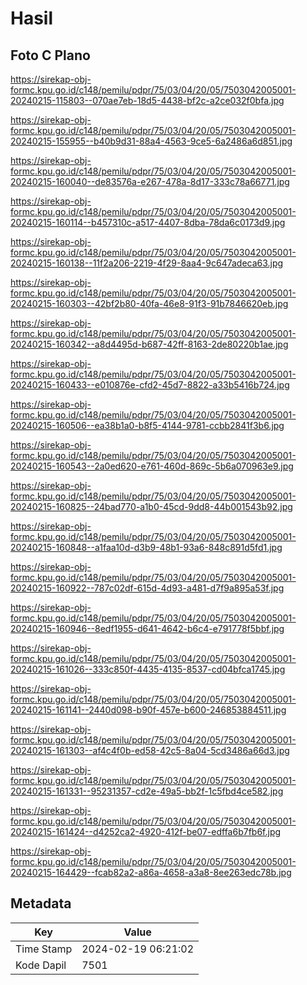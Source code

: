 # Hasil

## Foto C Plano

https://sirekap-obj-formc.kpu.go.id/c148/pemilu/pdpr/75/03/04/20/05/7503042005001-20240215-115803--070ae7eb-18d5-4438-bf2c-a2ce032f0bfa.jpg

https://sirekap-obj-formc.kpu.go.id/c148/pemilu/pdpr/75/03/04/20/05/7503042005001-20240215-155955--b40b9d31-88a4-4563-9ce5-6a2486a6d851.jpg

https://sirekap-obj-formc.kpu.go.id/c148/pemilu/pdpr/75/03/04/20/05/7503042005001-20240215-160040--de83576a-e267-478a-8d17-333c78a66771.jpg

https://sirekap-obj-formc.kpu.go.id/c148/pemilu/pdpr/75/03/04/20/05/7503042005001-20240215-160114--b457310c-a517-4407-8dba-78da6c0173d9.jpg

https://sirekap-obj-formc.kpu.go.id/c148/pemilu/pdpr/75/03/04/20/05/7503042005001-20240215-160138--11f2a206-2219-4f29-8aa4-9c647adeca63.jpg

https://sirekap-obj-formc.kpu.go.id/c148/pemilu/pdpr/75/03/04/20/05/7503042005001-20240215-160303--42bf2b80-40fa-46e8-91f3-91b7846620eb.jpg

https://sirekap-obj-formc.kpu.go.id/c148/pemilu/pdpr/75/03/04/20/05/7503042005001-20240215-160342--a8d4495d-b687-42ff-8163-2de80220b1ae.jpg

https://sirekap-obj-formc.kpu.go.id/c148/pemilu/pdpr/75/03/04/20/05/7503042005001-20240215-160433--e010876e-cfd2-45d7-8822-a33b5416b724.jpg

https://sirekap-obj-formc.kpu.go.id/c148/pemilu/pdpr/75/03/04/20/05/7503042005001-20240215-160506--ea38b1a0-b8f5-4144-9781-ccbb2841f3b6.jpg

https://sirekap-obj-formc.kpu.go.id/c148/pemilu/pdpr/75/03/04/20/05/7503042005001-20240215-160543--2a0ed620-e761-460d-869c-5b6a070963e9.jpg

https://sirekap-obj-formc.kpu.go.id/c148/pemilu/pdpr/75/03/04/20/05/7503042005001-20240215-160825--24bad770-a1b0-45cd-9dd8-44b001543b92.jpg

https://sirekap-obj-formc.kpu.go.id/c148/pemilu/pdpr/75/03/04/20/05/7503042005001-20240215-160848--a1faa10d-d3b9-48b1-93a6-848c891d5fd1.jpg

https://sirekap-obj-formc.kpu.go.id/c148/pemilu/pdpr/75/03/04/20/05/7503042005001-20240215-160922--787c02df-615d-4d93-a481-d7f9a895a53f.jpg

https://sirekap-obj-formc.kpu.go.id/c148/pemilu/pdpr/75/03/04/20/05/7503042005001-20240215-160946--8edf1955-d641-4642-b6c4-e791778f5bbf.jpg

https://sirekap-obj-formc.kpu.go.id/c148/pemilu/pdpr/75/03/04/20/05/7503042005001-20240215-161026--333c850f-4435-4135-8537-cd04bfca1745.jpg

https://sirekap-obj-formc.kpu.go.id/c148/pemilu/pdpr/75/03/04/20/05/7503042005001-20240215-161141--2440d098-b90f-457e-b600-246853884511.jpg

https://sirekap-obj-formc.kpu.go.id/c148/pemilu/pdpr/75/03/04/20/05/7503042005001-20240215-161303--af4c4f0b-ed58-42c5-8a04-5cd3486a66d3.jpg

https://sirekap-obj-formc.kpu.go.id/c148/pemilu/pdpr/75/03/04/20/05/7503042005001-20240215-161331--95231357-cd2e-49a5-bb2f-1c5fbd4ce582.jpg

https://sirekap-obj-formc.kpu.go.id/c148/pemilu/pdpr/75/03/04/20/05/7503042005001-20240215-161424--d4252ca2-4920-412f-be07-edffa6b7fb6f.jpg

https://sirekap-obj-formc.kpu.go.id/c148/pemilu/pdpr/75/03/04/20/05/7503042005001-20240215-164429--fcab82a2-a86a-4658-a3a8-8ee263edc78b.jpg


## Metadata

| Key        | Value               |
| ---------- | ------------------- |
| Time Stamp | 2024-02-19 06:21:02 |
| Kode Dapil | 7501                |



